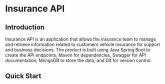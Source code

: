 # Insurance API

## Introduction

Insurance API is an application that allows the insurance team
to manage and retrieve information related to customers
vehicle insurance for support and business decisions. 
The product is built using Java Spring Boot to create the API 
endpoints, Maven for dependencies, Swagger for API 
documentation, MongoDB to store the data, and Git for version
control. 

## Quick Start